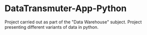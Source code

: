 # DataTransmuter-App-Python
Project carried out as part of the "Data Warehouse" subject. Project presenting different variants of data in python.
